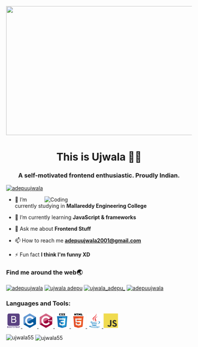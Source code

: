 <img src="https://previews.123rf.com/images/andreysuslov/andreysuslov1904/andreysuslov190400008/122953883-online-learning-programming-or-coding-on-different-computer-languages-for-mobile-desktop-platform-we.jpg" width="25000" height="350">
<h1 align="center">This is Ujwala 👋👋</h1>
<h3 align="center">A self-motivated frontend enthusiastic. Proudly Indian.</h3>

<p align="left"> <a href="https://twitter.com/adepuujwala" target="blank"><img src="https://img.shields.io/twitter/follow/adepuujwala?logo=twitter&style=for-the-badge" alt="adepuujwala" /></a> </p>
<img align="right" alt="Coding" width="400" src="https://cdn.dribbble.com/users/17707/screenshots/2413754/rrr.gif">


- 🔭 I’m currently studying in **Mallareddy Engineering College**

- 🌱 I’m currently learning **JavaScript & frameworks**

- 💬 Ask me about **Frontend Stuff**

- 📫 How to reach me **adepuujwala2001@gmail.com**

- ⚡ Fun fact **I think I'm funny XD**

<h3 align="left">Find me around the web🌏</h3>
<p align="left">
<a href="https://twitter.com/adepuujwala" target="blank"><img align="center" src="https://camo.githubusercontent.com/c58e07fb34a45fd051183258b5860608dd86ac98dd151d0522e0575966082b88/68747470733a2f2f63646e2e6a7364656c6976722e6e65742f6e706d2f73696d706c652d69636f6e7340332e302e312f69636f6e732f747769747465722e737667" alt="adepuujwala" height="30" width="40" /></a>
<a href="https://fb.com/ujwala adepu" target="blank"><img align="center" border-radius=40px src="https://camo.githubusercontent.com/68395a7b109c74c379a2e19b46e78a7df724c05e8a35df5b2d4a85d3b6cb5369/68747470733a2f2f63646e2e6a7364656c6976722e6e65742f6e706d2f73696d706c652d69636f6e7340332e302e312f69636f6e732f66616365626f6f6b2e737667" alt="ujwala adepu" height="30" width="40" /></a>
<a href="https://instagram.com/ujwala_adepu_" target="blank"><img align="center" src="https://camo.githubusercontent.com/aecaf87326884e8b0466bb799265a13fee7586246ebda3e066cb7fad82a1fd23/68747470733a2f2f63646e2e6a7364656c6976722e6e65742f6e706d2f73696d706c652d69636f6e7340332e302e312f69636f6e732f696e7374616772616d2e737667" alt="ujwala_adepu_" height="30" width="40" /></a>
<a href="https://www.hackerrank.com/adepuujwala" target="blank"><img align="center" src="https://camo.githubusercontent.com/c27e320bc0dd83da2ac9b3e89b20480c9896c4d732ce13a21bf09e77cbc4133a/68747470733a2f2f63646e2e6a7364656c6976722e6e65742f6e706d2f73696d706c652d69636f6e7340332e302e312f69636f6e732f6861636b657272616e6b2e737667" alt="adepuujwala" height="30" width="40" /></a>
</p>

<h3 align="left">Languages and Tools:</h3>
<p align="left"> <a href="https://getbootstrap.com" target="_blank"> <img src="https://raw.githubusercontent.com/devicons/devicon/master/icons/bootstrap/bootstrap-plain-wordmark.svg" alt="bootstrap" width="40" height="40"/> </a> <a href="https://www.cprogramming.com/" target="_blank"> <img src="https://raw.githubusercontent.com/devicons/devicon/master/icons/c/c-original.svg" alt="c" width="40" height="40"/> </a> <a href="https://www.w3schools.com/cpp/" target="_blank"> <img src="https://raw.githubusercontent.com/devicons/devicon/master/icons/cplusplus/cplusplus-original.svg" alt="cplusplus" width="40" height="40"/> </a> <a href="https://www.w3schools.com/css/" target="_blank"> <img src="https://raw.githubusercontent.com/devicons/devicon/master/icons/css3/css3-original-wordmark.svg" alt="css3" width="40" height="40"/> </a> <a href="https://www.w3.org/html/" target="_blank"> <img src="https://raw.githubusercontent.com/devicons/devicon/master/icons/html5/html5-original-wordmark.svg" alt="html5" width="40" height="40"/> </a> <a href="https://www.java.com" target="_blank"> <img src="https://raw.githubusercontent.com/devicons/devicon/master/icons/java/java-original.svg" alt="java" width="40" height="40"/> </a> <a href="https://developer.mozilla.org/en-US/docs/Web/JavaScript" target="_blank"> <img src="https://raw.githubusercontent.com/devicons/devicon/master/icons/javascript/javascript-original.svg" alt="javascript" width="40" height="40"/> </a> </p>

<p><img align="left" src="https://github-readme-stats.vercel.app/api/top-langs?username=ujwala55&show_icons=true&locale=en&layout=compact" alt="ujwala55" /></p>

<p>&nbsp;<img align="center" src="https://github-readme-stats.vercel.app/api?username=ujwala55&show_icons=true&locale=en" alt="ujwala55" /></p>


